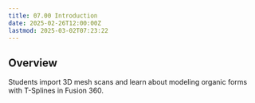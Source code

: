 ```yaml
---
title: 07.00 Introduction
date: 2025-02-26T12:00:00Z
lastmod: 2025-03-02T07:23:22
---
```


## Overview

Students import 3D mesh scans and learn about modeling organic forms with T-Splines in Fusion 360.
